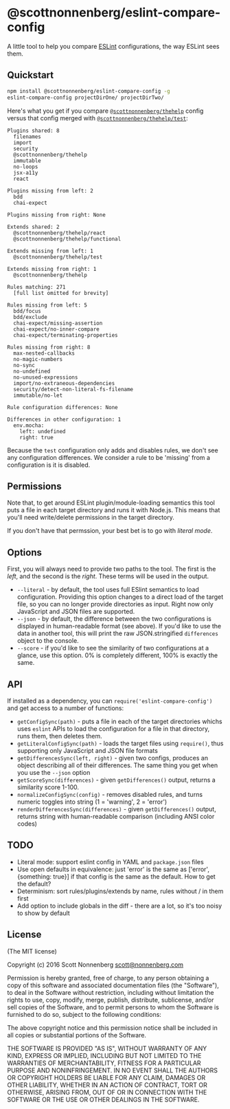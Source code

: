 # @scottnonnenberg/eslint-compare-config

A little tool to help you compare [ESLint](http://eslint.org/) configurations, the way ESLint sees them.

## Quickstart

```bash
npm install @scottnonnenberg/eslint-compare-config -g
eslint-compare-config projectDirOne/ projectDirTwo/
```

Here's what you get if you compare [`@scottnonnenberg/thehelp`](https://github.com/scottnonnenberg/eslint-config-thehelp) config versus that config merged with [`@scottnonnenberg/thehelp/test`](https://github.com/scottnonnenberg/eslint-config-thehelp#configurations-in-this-project):

```
Plugins shared: 8
  filenames
  import
  security
  @scottnonnenberg/thehelp
  immutable
  no-loops
  jsx-a11y
  react

Plugins missing from left: 2
  bdd
  chai-expect

Plugins missing from right: None

Extends shared: 2
  @scottnonnenberg/thehelp/react
  @scottnonnenberg/thehelp/functional

Extends missing from left: 1
  @scottnonnenberg/thehelp/test

Extends missing from right: 1
  @scottnonnenberg/thehelp

Rules matching: 271
  [full list omitted for brevity]

Rules missing from left: 5
  bdd/focus
  bdd/exclude
  chai-expect/missing-assertion
  chai-expect/no-inner-compare
  chai-expect/terminating-properties

Rules missing from right: 8
  max-nested-callbacks
  no-magic-numbers
  no-sync
  no-undefined
  no-unused-expressions
  import/no-extraneous-dependencies
  security/detect-non-literal-fs-filename
  immutable/no-let

Rule configuration differences: None

Differences in other configuration: 1
  env.mocha:
    left: undefined
    right: true
```

Because the `test` configuration only adds and disables rules, we don't see any configuration differences. We consider a rule to be 'missing' from a configuration is it is disabled.

## Permissions

Note that, to get around ESLint plugin/module-loading semantics this tool puts a file in each target directory and runs it with Node.js. This means that you'll need write/delete permissions in the target directory.

If you don't have that permssion, your best bet is to go with _literal mode_.

## Options

First, you will always need to provide two paths to the tool. The first is the _left_, and the second is the _right_. These terms will be used in the output.

- `--literal` - by default, the tool uses full ESlint semantics to load configuration. Providing this option changes to a direct load of the target file, so you can no longer provide directories as input. Right now only JavaScript and JSON files are supported.
- `--json` - by default, the difference between the two configurations is displayed in human-readable format (see above). If you'd like to use the data in another tool, this will print the raw JSON.stringified `differences` object to the console.
- `--score` - if you'd like to see the similarity of two configurations at a glance, use this option. 0% is completely different, 100% is exactly the same.

## API

If installed as a dependency, you can `require('eslint-compare-config')` and get access to a number of functions:

- `getConfigSync(path)` - puts a file in each of the target directories whichs uses `eslint` APIs to load the configuration for a file in that directory, runs them, then deletes them.
- `getLiteralConfigSync(path)` - loads the target files using `require()`, thus supporting only JavaScript and JSON file formats
- `getDifferencesSync(left, right)` - given two configs, produces an object describing all of their differences. The same thing you get when you use the `--json` option
- `getScoreSync(differences)` - given `getDifferences()` output, returns a similarity score 1-100.
- `normalizeConfigSync(config)` - removes disabled rules, and turns numeric toggles into string (1 = 'warning', 2 = 'error')
- `renderDifferencesSync(differences)` - given `getDifferences()` output, returns string with human-readable comparison (including ANSI color codes)

## TODO

- Literal mode: support eslint config in YAML and `package.json` files
- Use open defaults in equivalence: just 'error' is the same as ['error', {something: true}] if that config is the same as the default. How to get the default?
- Determinism: sort rules/plugins/extends by name, rules without / in them first
- Add option to include globals in the diff - there are a lot, so it's too noisy to show by default

## License

(The MIT license)

Copyright (c) 2016 Scott Nonnenberg <scott@nonnenberg.com>

Permission is hereby granted, free of charge, to any person obtaining a copy of this software and
associated documentation files (the "Software"), to deal in the Software without restriction,
including without limitation the rights to use, copy, modify, merge, publish, distribute,
sublicense, and/or sell copies of the Software, and to permit persons to whom the Software is
furnished to do so, subject to the following conditions:

The above copyright notice and this permission notice shall be included in all copies or
substantial portions of the Software.

THE SOFTWARE IS PROVIDED "AS IS", WITHOUT WARRANTY OF ANY KIND, EXPRESS OR IMPLIED, INCLUDING BUT
NOT LIMITED TO THE WARRANTIES OF MERCHANTABILITY, FITNESS FOR A PARTICULAR PURPOSE AND
NONINFRINGEMENT. IN NO EVENT SHALL THE AUTHORS OR COPYRIGHT HOLDERS BE LIABLE FOR ANY CLAIM,
DAMAGES OR OTHER LIABILITY, WHETHER IN AN ACTION OF CONTRACT, TORT OR OTHERWISE, ARISING FROM, OUT
OF OR IN CONNECTION WITH THE SOFTWARE OR THE USE OR OTHER DEALINGS IN THE SOFTWARE.
